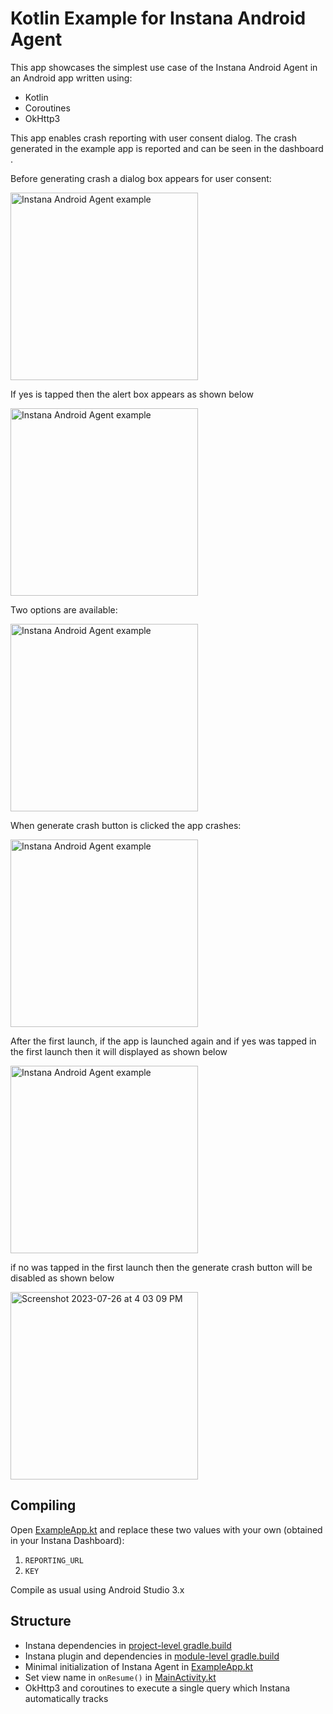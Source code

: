 # Kotlin Example for Instana Android Agent

This app showcases the simplest use case of the Instana Android Agent in an Android app written using:
- Kotlin
- Coroutines
- OkHttp3

This app enables crash reporting with user consent dialog.
The crash generated in the example app is reported and can be seen in the dashboard .

Before generating crash a dialog box appears for user consent:

<img width="300" alt="Instana Android Agent example" src="images/Before generating crash a dialog box appears for user consent.png">

If yes is tapped then the alert box appears as shown below

<img width="300" alt="Instana Android Agent example" src="images/If yes is tapped then the alert box appears as shown below.png">

Two options are available:

<img width="300" alt="Instana Android Agent example" src="images/Two options are available-.png">

When generate crash button is clicked the app crashes:

<img width="300" alt="Instana Android Agent example" src="images/When generate crash button is clicked the app crashes-.png">

After the first launch, if the app is launched again and
if yes was tapped in the first launch then it will displayed as shown below

<img width="300" alt="Instana Android Agent example" src="images/After the first launch, if the app is launched again and.png">

if no was tapped in the first launch then the generate crash button will be disabled as shown  below

<img width="300" alt="Screenshot 2023-07-26 at 4 03 09 PM" src="images/if no was tapped in the first launch then the generate crash .png">

## Compiling

Open [ExampleApp.kt](app/src/main/java/com/instana/android/example/ExampleApp.kt) and replace these two values with your own (obtained in your Instana Dashboard): 
1. `REPORTING_URL`
2. `KEY`

Compile as usual using Android Studio 3.x

## Structure

- Instana dependencies in [project-level gradle.build](build.gradle)
- Instana plugin and dependencies in [module-level gradle.build](app/build.gradle)
- Minimal initialization of Instana Agent in [ExampleApp.kt](app/src/main/java/com/instana/android/example/ExampleApp.kt)
- Set view name in `onResume()` in [MainActivity.kt](app/src/main/java/com/instana/android/example/MainActivity.kt)
- OkHttp3 and coroutines to execute a single query which Instana automatically tracks
